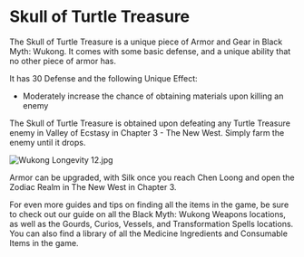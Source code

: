 # Skull of Turtle Treasure

The Skull of Turtle Treasure is a unique piece of Armor and Gear in Black Myth: Wukong. It comes with some basic defense, and a unique ability that no other piece of armor has. 

It has 30 Defense and the following Unique Effect: 

  * Moderately increase the chance of obtaining materials upon killing an enemy

The Skull of Turtle Treasure is obtained upon defeating any Turtle Treasure enemy in Valley of Ecstasy in Chapter 3 - The New West. Simply farm the enemy until it drops. 

![Wukong Longevity 12.jpg](https://oyster.ignimgs.com/mediawiki/apis.ign.com/black-myth-wukong/4/4f/Wukong_Longevity_12.jpg)

Armor can be upgraded, with Silk once you reach Chen Loong and open the Zodiac Realm in The New West in Chapter 3. 

For even more guides and tips on finding all the items in the game, be sure to check out our guide on all the Black Myth: Wukong Weapons locations, as well as the Gourds, Curios, Vessels, and Transformation Spells locations. You can also find a library of all the Medicine Ingredients and Consumable Items in the game. 
